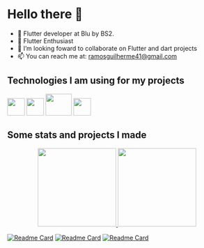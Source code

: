 # Hello there 👋

- 🔭 Flutter developer at Blu by BS2.
- 🌱 Flutter Enthusiast
- 👯 I’m looking foward to collaborate on Flutter and dart projects
- 📫 You can reach me at: ramosguilherme41@gmail.com

## Technologies I am using for my projects
<img src="https://cdn.jsdelivr.net/gh/devicons/devicon/icons/git/git-original.svg" width="40" height="40"/> <img src="https://cdn.jsdelivr.net/gh/devicons/devicon/icons/github/github-original.svg" width="40" height="40"/>
 <img src="https://cdn.jsdelivr.net/gh/devicons/devicon/icons/dart/dart-original-wordmark.svg" width="60" height="50"/> <img src="https://cdn.jsdelivr.net/gh/devicons/devicon/icons/flutter/flutter-original.svg" width="40" height="40" />




 ## Some stats and projects I made 
<div align="center">
  <a href="https://github.com/fonsecguilherme">
  <img height="180em" src="https://github-readme-stats.vercel.app/api?username=fonsecguilherme&show_icons=true&theme=vision-friendly-dark&include_all_commits=true&count_private=true"/>
  <img height="180em" src="https://github-readme-stats.vercel.app/api/top-langs/?username=fonsecguilherme&layout=compact&langs_count=7&theme=vision-friendly-dark"/>
</div>
  
[![Readme Card](https://github-readme-stats.vercel.app/api/pin/?username=fonsecguilherme&repo=Dart_Projetos&theme=vision-friendly-dark&hide_dorder=false)](https://github.com/fonsecguilherme/Dart_Projetos)
  [![Readme Card](https://github-readme-stats.vercel.app/api/pin/?username=fonsecguilherme&repo=app_turismo&theme=vision-friendly-dark&hide_dorder=false)](https://github.com/fonsecguilherme/app_turismo)
  [![Readme Card](https://github-readme-stats.vercel.app/api/pin/?username=fonsecguilherme&repo=Java&theme=vision-friendly-dark&hide_dorder=false)](https://github.com/fonsecguilherme/Java)
